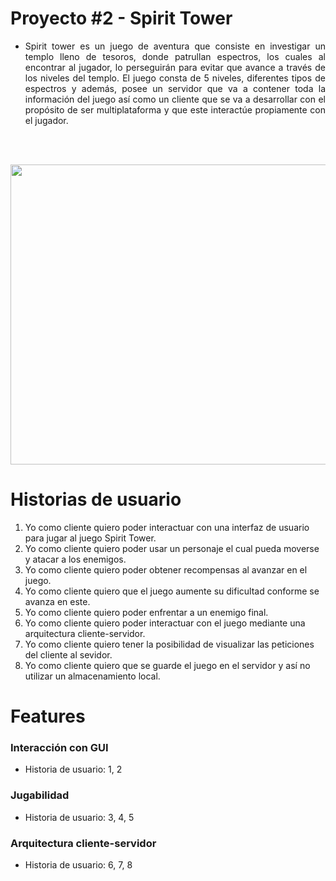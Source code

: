 #  Proyecto #2  -  Spirit Tower 

* <p align="justify"> Spirit tower es un juego de aventura que consiste en investigar un templo lleno de tesoros, donde patrullan espectros, los cuales al encontrar al jugador, lo perseguirán para evitar que avance a través de los niveles del templo. El juego consta de 5 niveles, diferentes tipos de espectros y además, posee un servidor que va a contener toda la información del juego así como un cliente que se va a desarrollar con el propósito de ser multiplataforma y que este interactúe propiamente con el jugador.</p>

<br/>
<br/>

<p align="center">
  <img width="880" height="480" src="https://clio44.files.wordpress.com/2014/09/wpid-1409968796236.gif">
</p>

# Historias de usuario

1. Yo como cliente quiero poder interactuar con una interfaz de usuario para jugar al juego Spirit Tower.
2. Yo como cliente quiero poder usar un personaje el cual pueda moverse y atacar a los enemigos.
3. Yo como cliente quiero poder obtener recompensas al avanzar en el juego.
4. Yo como cliente quiero que el juego aumente su dificultad conforme se avanza en este.
5. Yo como cliente quiero poder enfrentar a un enemigo final.
6. Yo como cliente quiero poder interactuar con el juego mediante una arquitectura cliente-servidor.
7. Yo como cliente quiero tener la posibilidad de visualizar las peticiones del cliente al sevidor.
8. Yo como cliente quiero que se guarde el juego en el servidor y así no utilizar un almacenamiento local.


# Features
### Interacción con GUI
* Historia de usuario: 1, 2 

### Jugabilidad
* Historia de usuario: 3, 4, 5

### Arquitectura cliente-servidor
* Historia de usuario: 6, 7, 8
